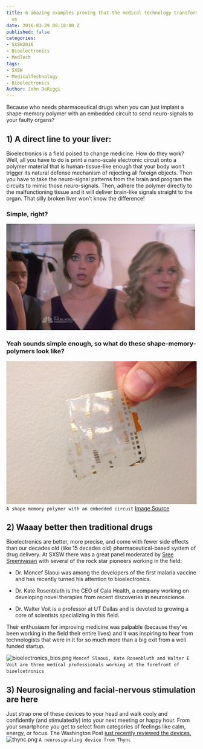 ```yaml
---
title: 6 amazing examples proving that the medical technology transformation is upon
  us
date: 2016-03-29 08:18:00 Z
published: false
categories:
- SXSW2016
- Bioelectronics
- MedTech
tags:
- SXSW
- MedicalTechnology
- Bioelectronics
Author: John DeRiggi
---
```


Because who needs pharmaceutical drugs when you can just implant a shape-memory polymer with an embedded circuit to send neuro-signals to your faulty organs?

## 1) A direct line to your liver:
Bioelectronics is a field poised to change medicine. How do they work? Well, all you have to do is print a nano-scale electronic circuit onto a polymer material that is human-tissue-like enough that your body won’t trigger its natural defense mechanism of rejecting all foreign objects. Then you have to take the neuro-signal patterns from the brain and program the circuits to mimic those neuro-signals. Then, adhere the polymer directly to the malfunctioning tissue and it will deliver brain-like signals straight to the organ. That silly broken liver won’t know the difference!

### Simple, right?
![aubreyplaza.gif](/uploads/aubreyplaza.gif)

<!--more-->

### Yeah sounds simple enough, so what do these shape-memory-polymers look like?

![shpmemoryplymer2.jpg](/uploads/shpmemoryplymer2.jpg)
```A shape memory polymer with an embedded circuit```
[Image Source](http://www.qmed.com/mpmn/medtechpulse/how-shape-memory-polymer-could-drive-medical-device-innovation)

## 2)	Waaay better then traditional drugs
Bioelectronics are better, more precise, and come with fewer side effects than our decades old (like 15 decades old) pharmaceutical-based system of drug delivery. At SXSW there was a great panel moderated by [Sree Sreenivasan](https://twitter.com/sree) with several of the rock star pioneers working in the field: 

* Dr. Moncef Slaoui was among the developers of the first malaria vaccine and has recently turned his attention to bioelectronics. 

* Dr. Kate Rosenbluth is the CEO of Cala Health, a company working on developing novel therapies from recent discoveries in neuroscience. 

* Dr. Walter Voit is a professor at UT Dallas and is devoted to growing a core of scientists specializing in this field. 

Their enthusiasm for improving medicine was palpable (because they've been working in the field their entire lives) and it was inspiring to hear from technologists that were in it for so much more than a big exit from a well funded startup.

![bioelectronics_bios.png](/uploads/bioelectronics_bios.png)
```Moncef Slaoui, Kate Rosenbluth and Walter E Voit are three medical professionals working at the forefront of bioelcetronics```


## 3) Neurosignaling and facial-nervous stimulation are here
Just strap one of these devices to your head and walk cooly and confidently (and stimulatedly) into your next meeting or happy hour. From your smartphone you get to select from categories of feelings like calm, energy, or focus. The Washington Post [just recently reviewed the devices.](https://www.washingtonpost.com/news/to-your-health/wp/2016/03/29/brain-zapping-gadgets-promise-to-make-you-a-better-you-smarter-stronger-even-happier/)
![thync.png](/uploads/thync.png)
```A neurosignaling device from Thync```
